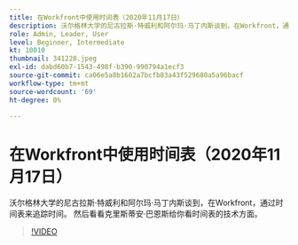 ```yaml
---
title: 在Workfront中使用时间表（2020年11月17日）
description: 沃尔格林大学的尼古拉斯·特威利和阿尔玛·马丁内斯谈到，在Workfront，通过时间表来追踪时间。 然后观看克里斯蒂安·巴恩斯给您展示的内容……（说明应该介于60到160个字符之间）
role: Admin, Leader, User
level: Beginner, Intermediate
kt: 10010
thumbnail: 341228.jpeg
exl-id: dabd60b7-1543-498f-b390-990794a1ecf3
source-git-commit: ca06e5a8b1602a7bcfb83a43f529680a5a96bacf
workflow-type: tm+mt
source-wordcount: '69'
ht-degree: 0%

---
```


# 在Workfront中使用时间表（2020年11月17日）

沃尔格林大学的尼古拉斯·特威利和阿尔玛·马丁内斯谈到，在Workfront，通过时间表来追踪时间。 然后看看克里斯蒂安·巴恩斯给你看时间表的技术方面。

>[!VIDEO](https://video.tv.adobe.com/v/341228/?quality=12&learn=on)
